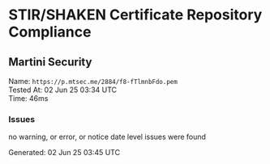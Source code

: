 # STIR/SHAKEN Certificate Repository Compliance

## Martini Security

Name: `https://p.mtsec.me/2884/f8-fTlmnbFdo.pem`\
Tested At: 02 Jun 25 03:34 UTC\
Time: 46ms

### Issues

no warning, or error, or notice date level issues were found

Generated: 02 Jun 25 03:45 UTC